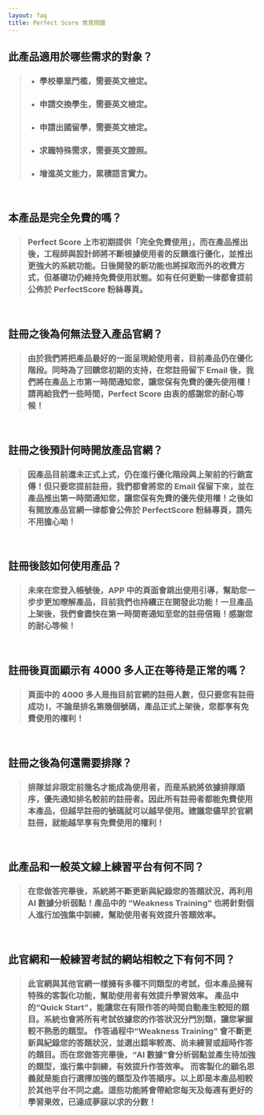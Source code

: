 ```yaml
---
layout: faq
title: Perfect Score 常見問題
---
```


## 此產品適用於哪些需求的對象？

> - ### 學校畢業門檻，需要英文檢定。
> - ### 申請交換學生，需要英文檢定。
> - ### 申請出國留學，需要英文檢定。
> - ### 求職特殊需求，需要英文證照。
> - ### 增進英文能力，累積語言實力。

<br>

## 本產品是完全免費的嗎？

> ### Perfect Score 上市初期提供「完全免費使用」，而在產品推出後，工程師與設計師將不斷根據使用者的反饋進行優化，並推出更強大的系統功能。日後開發的新功能也將採取而外的收費方式，但基礎功仍維持免費使用狀態。如有任何更動一律都會提前公佈於 PerfectScore 粉絲專頁。

<br>

## 註冊之後為何無法登入產品官網？

> ### 由於我們將把產品最好的一面呈現給使用者，目前產品仍在優化階段。同時為了回饋您初期的支持，在您註冊留下 Email 後，我們將在產品上市第一時間通知您，讓您保有免費的優先使用權！請再給我們一些時間，Perfect Score 由衷的感謝您的耐心等候！

<br>

## 註冊之後預計何時開放產品官網？

> ### 因產品目前還未正式上式，仍在進行優化階段與上架前的行銷宣傳！但只要您提前註冊，我們都會將您的 Email 保留下來，並在產品推出第一時間通知您，讓您保有免費的優先使用權！之後如有開放產品官網一律都會公佈於 PerfectScore 粉絲專頁，請先不用擔心呦！

<br>

## 註冊後該如何使用產品？

> ### 未來在您登入帳號後，APP 中的頁面會跳出使用引導，幫助您一步步更加暸解產品，目前我們也持續正在開發此功能！一旦產品上架後，我們會盡快在第一時間寄通知至您的註冊信箱！感謝您的耐心等候！

<br>

## 註冊後頁面顯示有 4000 多人正在等待是正常的嗎？

> ### 頁面中的 4000 多人是指目前官網的註冊人數，但只要您有註冊成功 l，不論是排名第幾個號碼，產品正式上架後，您都享有免費使用的權利！

<br>

## 註冊之後為何還需要排隊？

> ### 排隊並非限定前幾名才能成為使用者，而是系統將依據排隊順序，優先通知排名較前的註冊者。因此所有註冊者都能免費使用本產品，但越早註冊的號碼就可以越早使用。建議您儘早於官網註冊，就能越早享有免費使用的權利！

<br>

## 此產品和一般英文線上練習平台有何不同？

> ### 在您做答完畢後，系統將不斷更新與紀錄您的答題狀況，再利用 AI 數據分析弱點！產品中的 “Weakness Training” 也將針對個人進行加強集中訓練，幫助使用者有效提升答題效率。

<br>

## 此官網和一般練習考試的網站相較之下有何不同？

> ### 此官網與其他官網一樣擁有多種不同類型的考試，但本產品擁有特殊的客製化功能，幫助使用者有效提升學習效率。 產品中的“Quick Start”，能讓您在有限作答的時間自動產生較短的題目。系統也會將所有考試依據您的作答狀況分門別類，讓您掌握較不熟悉的題型。 作答過程中“Weakness Training” 會不斷更新與紀錄您的答題狀況，並選出錯率較高、尚未練習或超時作答的題目。而在您做答完畢後，“AI 數據”會分析弱點並產生待加強的題型，進行集中訓練，有效提升作答效率。 而客製化的顧名思義就是能自行選擇加強的題型及作答順序。以上即是本產品相較於其他平台不同之處。這些功能將會帶給您每天及每週有更好的學習果效，已達成夢寐以求的分數！
